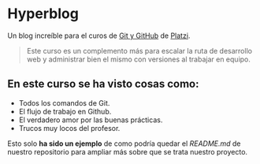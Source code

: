 # Hyperblog
Un blog increíble para el curos de [Git y GitHub]((https://platzi.com/cursos/github)) de [Platzi](https://platzi.com/).
> Este curso es un complemento más para escalar la ruta de desarrollo web y administrar bien el mismo con versiones al trabajar en equipo.

## En este curso se ha visto cosas como:
* Todos los comandos de Git.
* El flujo de trabajo en Github.
* El verdadero amor por las buenas prácticas.
* Trucos muy locos del profesor.

Esto solo **ha sido un ejemplo** de como podría quedar el _README.md_ de nuestro repositorio para ampliar más sobre que se trata nuestro proyecto.